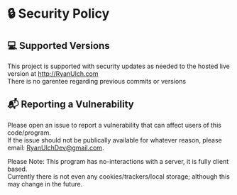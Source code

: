 # :lock: Security Policy

## :computer: Supported Versions

This project is supported with security updates as needed to the hosted live version at http://RyanUlch.com  
There is no garentee regarding previous commits or versions

## :mailbox_with_mail: Reporting a Vulnerability

Please open an issue to report a vulnerability that can affect users of this code/program.  
If the issue should not be publically available for whatever reason, please email: RyanUlchDev@gmail.com.  

Please Note: This program has no-interactions with a server, it is fully client based.  
Currently there is not even any cookies/trackers/local storage; although this may change in the future.
